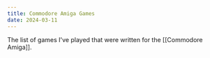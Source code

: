 ```yaml
---
title: Commodore Amiga Games
date: 2024-03-11
---
```

The list of games I've played that were written for the [[Commodore Amiga]].